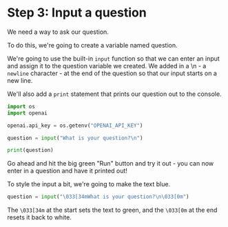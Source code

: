 # Step 3: Input a question

We need a way to ask our question.

To do this, we're going to create a variable named question.

We're going to use the built-in `input` function so that we can enter an input and assign it to the question variable we created. We added in a \n - a `newline` character - at the end of the question so that our input starts on a new line.

We'll also add a `print` statement that prints our question out to the console.

```python
import os
import openai

openai.api_key = os.getenv("OPENAI_API_KEY")

question = input("What is your question?\n")

print(question)
```

Go ahead and hit the big green "Run" button and try it out - you can now enter in a question and have it printed out!

To style the input a bit, we're going to make the text blue.

```python
question = input("\033[34mWhat is your question?\n\033[0m")
```

The `\033[34m` at the start sets the text to green, and the `\033[0m` at the end resets it back to white.